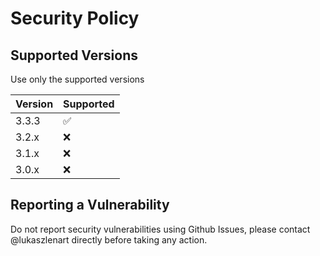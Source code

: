 # Security Policy

## Supported Versions

Use only the supported versions

| Version | Supported          |
| ------- | ------------------ |
| 3.3.3   | :white_check_mark: |
| 3.2.x   | :x:                |
| 3.1.x   | :x:                |
| 3.0.x   | :x:                |

## Reporting a Vulnerability

Do not report security vulnerabilities using Github Issues, please contact @lukaszlenart directly before taking any action.
